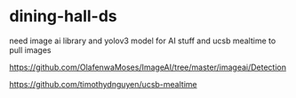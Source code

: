 # dining-hall-ds

need image ai library and yolov3 model for AI stuff and ucsb mealtime to pull images

https://github.com/OlafenwaMoses/ImageAI/tree/master/imageai/Detection

https://github.com/timothydnguyen/ucsb-mealtime
